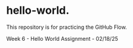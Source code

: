 # hello-world.
This repository is for practicing the GitHub Flow.

Week 6 - Hello World Assignment - 02/18/25
